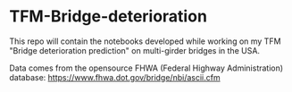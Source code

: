 # TFM-Bridge-deterioration

This repo will contain the notebooks developed while working on my TFM "Bridge deterioration prediction" on multi-girder bridges in the USA.

Data comes from the opensource FHWA (Federal Highway Administration) database: https://www.fhwa.dot.gov/bridge/nbi/ascii.cfm 